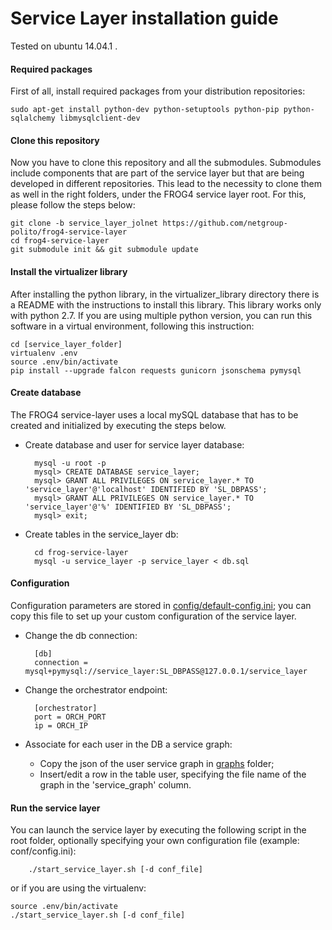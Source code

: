 # Service Layer installation guide

Tested on ubuntu 14.04.1 .

#### Required packages
First of all, install required packages from your distribution repositories:

    sudo apt-get install python-dev python-setuptools python-pip python-sqlalchemy libmysqlclient-dev

#### Clone this repository
Now you have to clone this repository and all the submodules. Submodules include components that are part of the service layer but that are being developed in different repositories. This lead to the necessity to clone them as well in the right folders, under the FROG4 service layer root. For this, please follow the steps below:

    git clone -b service_layer_jolnet https://github.com/netgroup-polito/frog4-service-layer
    cd frog4-service-layer
    git submodule init && git submodule update
    
#### Install the virtualizer library
After installing the python library, in the virtualizer_library directory there is a README with the instructions to install this library. This library works only with python 2.7. If you are using multiple python version, you can run this software in a virtual environment, following this instruction:
	
	cd [service_layer_folder]
	virtualenv .env
	source .env/bin/activate
	pip install --upgrade falcon requests gunicorn jsonschema pymysql

#### Create database
The FROG4 service-layer uses a local mySQL database that has to be created and initialized by executing the steps below.

- Create database and user for service layer database:
    
        mysql -u root -p
        mysql> CREATE DATABASE service_layer;
        mysql> GRANT ALL PRIVILEGES ON service_layer.* TO 'service_layer'@'localhost' IDENTIFIED BY 'SL_DBPASS';
        mysql> GRANT ALL PRIVILEGES ON service_layer.* TO 'service_layer'@'%' IDENTIFIED BY 'SL_DBPASS';    
        mysql> exit;
    
- Create tables in the service_layer db:
    
        cd frog-service-layer
        mysql -u service_layer -p service_layer < db.sql

#### Configuration
Configuration parameters are stored in [config/default-config.ini](config/default-config.ini); you can copy this file to set up your custom configuration of the service layer.
- Change the db connection:

        [db]
        connection = mysql+pymysql://service_layer:SL_DBPASS@127.0.0.1/service_layer

- Change the orchestrator endpoint:
        
        [orchestrator]
        port = ORCH_PORT
        ip = ORCH_IP
    
- Associate for each user in the DB a service graph:
    - Copy the json of the user service graph in [graphs](graphs) folder;
    - Insert/edit a row in the table user, specifying the file name of the graph in the 'service_graph' column.

#### Run the service layer
You can launch the service layer by executing the following script in the root folder, optionally specifying your own configuration file (example: conf/config.ini):

        ./start_service_layer.sh [-d conf_file]

or if you are using the virtualenv:
	
	source .env/bin/activate
	./start_service_layer.sh [-d conf_file]